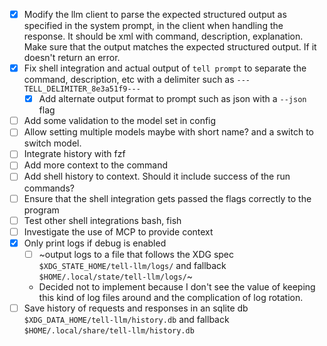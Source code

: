 - [x] Modify the llm client to parse the expected structured output as specified in the system prompt, in the client when handling the response. It should be xml with command, description, explanation. Make sure that the output matches the expected structured output. If it doesn't return an error.
- [x] Fix shell integration and actual output of `tell prompt` to separate the command, description, etc with a delimiter such as `---TELL_DELIMITER_8e3a51f9---`
    - [x] Add alternate output format to prompt such as json with a `--json` flag
- [ ] Add some validation to the model set in config
- [ ] Allow setting multiple models maybe with short name? and a switch to switch model.
- [ ] Integrate history with fzf
- [ ] Add more context to the command
- [ ] Add shell history to context. Should it include success of the run commands?
- [ ] Ensure that the shell integration gets passed the flags correctly to the program
- [ ] Test other shell integrations bash, fish
- [ ] Investigate the use of MCP to provide context
- [x] Only print logs if debug is enabled
    - [ ] ~output logs to a file that follows the XDG spec `$XDG_STATE_HOME/tell-llm/logs/` and fallback `$HOME/.local/state/tell-llm/logs/`~
    - Decided not to implement because I don't see the value of keeping this kind of log files around and the complication of log rotation.
- [ ] Save history of requests and responses in an sqlite db `$XDG_DATA_HOME/tell-llm/history.db` and fallback `$HOME/.local/share/tell-llm/history.db`
